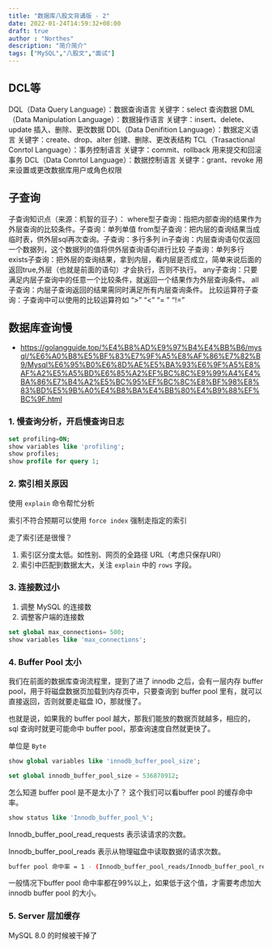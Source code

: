 ```yaml
---
title: "数据库八股文背诵版 - 2"
date: 2022-01-24T14:59:32+08:00
draft: true
author : "Northes"
description: "简介简介"
tags: ["MySQL","八股文","面试"]
---
```


## DCL等                                                                 
DQL（Data Query Language）：数据查询语言
关键字：select
查询数据
DML（Data Manipulation Language）：数据操作语言
关键字：insert、delete、update
插入、删除、更改数据
DDL（Data Denifition Language）：数据定义语言
关键字：create、drop、alter
创建、删除、更改表结构
TCL（Trasactional Conrtol Language）：事务控制语言
关键字：commit、rollback
用来提交和回滚事务
DCL（Data Conrtol Language）：数据控制语言
关键字：grant、revoke
用来设置或更改数据库用户或角色权限



## 子查询
子查询知识点（来源：机智的豆子）：
where型子查询：指把内部查询的结果作为外层查询的比较条件。子查询：单列单值
from型子查询：把内层的查询结果当成临时表，供外层sql再次查询。子查询：多行多列
in子查询：内层查询语句仅返回一个数据列，这个数据列的值将供外层查询语句进行比较 子查询：单列多行
exists子查询：把外层的查询结果，拿到内层，看内层是否成立，简单来说后面的返回true,外层（也就是前面的语句）才会执行，否则不执行。
any子查询：只要满足内层子查询中的任意一个比较条件，就返回一个结果作为外层查询条件。
all子查询：内层子查询返回的结果需同时满足所有内层查询条件。
比较运算符子查询：子查询中可以使用的比较运算符如 “>” “<” “= ” “!=”

## 数据库查询慢

- https://golangguide.top/%E4%B8%AD%E9%97%B4%E4%BB%B6/mysql/%E6%A0%B8%E5%BF%83%E7%9F%A5%E8%AF%86%E7%82%B9/Mysql%E6%95%B0%E6%8D%AE%E5%BA%93%E6%9F%A5%E8%AF%A2%E5%A5%BD%E6%85%A2%EF%BC%8C%E9%99%A4%E4%BA%86%E7%B4%A2%E5%BC%95%EF%BC%8C%E8%BF%98%E8%83%BD%E5%9B%A0%E4%B8%BA%E4%BB%80%E4%B9%88%EF%BC%9F.html

### 1. 慢查询分析，开启慢查询日志

```sql
set profiling=ON;
show variables like 'profiling';
show profiles;
show profile for query 1;
```

### 2. 索引相关原因

使用 `explain` 命令帮忙分析

索引不符合预期可以使用 `force index` 强制走指定的索引

走了索引还是很慢？

1. 索引区分度太低。如性别、网页的全路径 URL（考虑只保存URI）
2. 索引中匹配到数据太大，关注 `explain`  中的 `rows` 字段。

### 3. 连接数过小

1. 调整 MySQL 的连接数
2. 调整客户端的连接数

```sql
set global max_connections= 500;
show variables like 'max_connections';
```

### 4. Buffer Pool 太小

我们在前面的数据库查询流程里，提到了进了 innodb 之后，会有一层内存 buffer pool，用于将磁盘数据页加载到内存页中，只要查询到 buffer pool 里有，就可以直接返回，否则就要走磁盘 IO，那就慢了。

也就是说，如果我的 buffer pool 越大，那我们能放的数据页就越多，相应的，sql 查询时就更可能命中 buffer pool，那查询速度自然就更快了。

单位是 `Byte`

```sql
show global variables like 'innodb_buffer_pool_size';
```

```sql
set global innodb_buffer_pool_size = 536870912;
```

怎么知道 buffer pool 是不是太小了？
这个我们可以看buffer pool 的缓存命中率。

```sql
show status like 'Innodb_buffer_pool_%';
```
Innodb_buffer_pool_read_requests 表示读请求的次数。

Innodb_buffer_pool_reads 表示从物理磁盘中读取数据的请求次数。

```bash
buffer pool 命中率 = 1 - (Innodb_buffer_pool_reads/Innodb_buffer_pool_read_requests) * 100%
```

一般情况下buffer pool 命中率都在99%以上，如果低于这个值，才需要考虑加大 innodb buffer pool 的大小。

### 5. Server 层加缓存

MySQL 8.0 的时候被干掉了